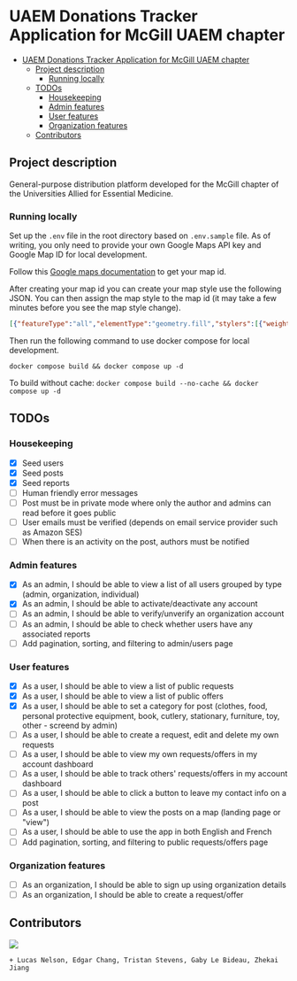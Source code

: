 # UAEM Donations Tracker Application for McGill UAEM chapter

- [UAEM Donations Tracker Application for McGill UAEM chapter](#uaem-donations-tracker-application-for-mcgill-uaem-chapter)
  - [Project description](#project-description)
    - [Running locally](#running-locally)
  - [TODOs](#todos)
    - [Housekeeping](#housekeeping)
    - [Admin features](#admin-features)
    - [User features](#user-features)
    - [Organization features](#organization-features)
  - [Contributors](#contributors)

## Project description

General-purpose distribution platform developed for the McGill chapter of the Universities Allied for Essential Medicine.

### Running locally

Set up the `.env` file in the root directory based on `.env.sample` file. As of writing, you only need to provide your own Google Maps API key and Google Map ID for local development.

Follow this [Google maps documentation](https://developers.google.com/maps/documentation/get-map-id) to get your map id.

After creating your map id you can create your map style use the following JSON. You can then assign the map style to the map id (it may take a few minutes before you see the map style change).
```json
[{"featureType":"all","elementType":"geometry.fill","stylers":[{"weight":"2.00"}]},{"featureType":"all","elementType":"geometry.stroke","stylers":[{"color":"#9c9c9c"}]},{"featureType":"all","elementType":"labels.text","stylers":[{"visibility":"on"}]},{"featureType":"landscape","elementType":"all","stylers":[{"color":"#f2f2f2"}]},{"featureType":"landscape","elementType":"geometry.fill","stylers":[{"color":"#ffffff"}]},{"featureType":"landscape.man_made","elementType":"geometry.fill","stylers":[{"color":"#ffffff"}]},{"featureType":"poi","elementType":"all","stylers":[{"visibility":"off"}]},{"featureType":"road","elementType":"all","stylers":[{"saturation":-100},{"lightness":45}]},{"featureType":"road","elementType":"geometry.fill","stylers":[{"color":"#eeeeee"}]},{"featureType":"road","elementType":"labels.text.fill","stylers":[{"color":"#7b7b7b"}]},{"featureType":"road","elementType":"labels.text.stroke","stylers":[{"color":"#ffffff"}]},{"featureType":"road.highway","elementType":"all","stylers":[{"visibility":"simplified"}]},{"featureType":"road.arterial","elementType":"labels.icon","stylers":[{"visibility":"off"}]},{"featureType":"transit","elementType":"all","stylers":[{"visibility":"off"}]},{"featureType":"water","elementType":"all","stylers":[{"color":"#46bcec"},{"visibility":"on"}]},{"featureType":"water","elementType":"geometry.fill","stylers":[{"color":"#c8d7d4"}]},{"featureType":"water","elementType":"labels.text.fill","stylers":[{"color":"#070707"}]},{"featureType":"water","elementType":"labels.text.stroke","stylers":[{"color":"#ffffff"}]}]
```

Then run the following command to use docker compose for local development.

`docker compose build && docker compose up -d`

To build without cache:
`docker compose build --no-cache && docker compose up -d`

## TODOs

### Housekeeping

- [x] Seed users
- [x] Seed posts
- [x] Seed reports
- [ ] Human friendly error messages
- [ ] Post must be in private mode where only the author and admins can read before it goes public
- [ ] User emails must be verified (depends on email service provider such as Amazon SES)
- [ ] When there is an activity on the post, authors must be notified

### Admin features

- [x] As an admin, I should be able to view a list of all users grouped by type (admin, organization, individual)
- [x] As an admin, I should be able to activate/deactivate any account
- [ ] As an admin, I should be able to verify/unverify an organization account
- [ ] As an admin, I should be able to check whether users have any associated reports
- [ ] Add pagination, sorting, and filtering to admin/users page

### User features

- [X] As a user, I should be able to view a list of public requests
- [X] As a user, I should be able to view a list of public offers
- [x] As a user, I should be able to set a category for post (clothes, food, personal protective equipment, book, cutlery, stationary, furniture, toy, other - screend by admin)
- [ ] As a user, I should be able to create a request, edit and delete my own requests
- [ ] As a user, I should be able to view my own requests/offers in my account dashboard
- [ ] As a user, I should be able to track others' requests/offers in my account dashboard
- [ ] As a user, I should be able to click a button to leave my contact info on a post
- [ ] As a user, I should be able to view the posts on a map (landing page or "view")
- [ ] As a user, I should be able to use the app in both English and French
- [ ] Add pagination, sorting, and filtering to public requests/offers page

### Organization features

- [ ] As an organization, I should be able to sign up using organization details
- [ ] As an organization, I should be able to create a request/offer

## Contributors 

[![](https://contrib.rocks/image?repo=uaem-na/donations-tracker)](https://github.com/uaem-na/donations-tracker/graphs/contributors)

`+ Lucas Nelson, Edgar Chang, Tristan Stevens, Gaby Le Bideau, Zhekai Jiang`